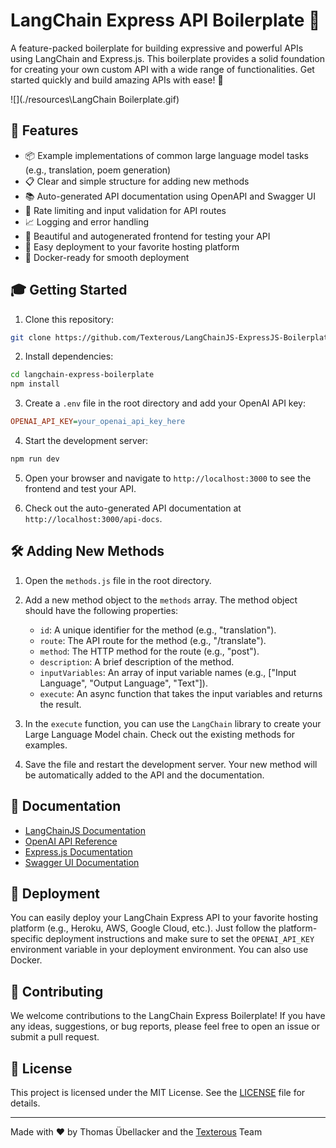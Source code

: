 # LangChain Express API Boilerplate 🚀

A feature-packed boilerplate for building expressive and powerful APIs using LangChain and Express.js. This boilerplate provides a solid foundation for creating your own custom API with a wide range of functionalities. Get started quickly and build amazing APIs with ease! 🎉

![](./resources\LangChain Boilerplate.gif)

## 🌈 Features

- 📦 Example implementations of common large language model tasks (e.g., translation, poem generation)
- 📋 Clear and simple structure for adding new methods
- 📚 Auto-generated API documentation using OpenAPI and Swagger UI
- 🚦 Rate limiting and input validation for API routes
- 📈 Logging and error handling
- 🎨 Beautiful and autogenerated frontend for testing your API
- 🚀 Easy deployment to your favorite hosting platform
- 🐳 Docker-ready for smooth deployment

## 🎓 Getting Started

1. Clone this repository:

```bash
git clone https://github.com/Texterous/LangChainJS-ExpressJS-Boilerplate.git
```

2. Install dependencies:

```bash
cd langchain-express-boilerplate
npm install
```

3. Create a `.env` file in the root directory and add your OpenAI API key:

```ini
OPENAI_API_KEY=your_openai_api_key_here
```

4. Start the development server:

```bash
npm run dev
```

5. Open your browser and navigate to `http://localhost:3000` to see the frontend and test your API.

6. Check out the auto-generated API documentation at `http://localhost:3000/api-docs`.

## 🛠 Adding New Methods

1. Open the `methods.js` file in the root directory.

2. Add a new method object to the `methods` array. The method object should have the following properties:

   - `id`: A unique identifier for the method (e.g., "translation").
   - `route`: The API route for the method (e.g., "/translate").
   - `method`: The HTTP method for the route (e.g., "post").
   - `description`: A brief description of the method.
   - `inputVariables`: An array of input variable names (e.g., ["Input Language", "Output Language", "Text"]).
   - `execute`: An async function that takes the input variables and returns the result.

3. In the `execute` function, you can use the `LangChain` library to create your Large Language Model chain. Check out the existing methods for examples.

4. Save the file and restart the development server. Your new method will be automatically added to the API and the documentation.

## 📖 Documentation

- [LangChainJS Documentation](https://js.langchain.com/docs/)
- [OpenAI API Reference](https://beta.openai.com/docs/api-reference/introduction)
- [Express.js Documentation](https://expressjs.com/)
- [Swagger UI Documentation](https://swagger.io/tools/swagger-ui/)

## 🚢 Deployment

You can easily deploy your LangChain Express API to your favorite hosting platform (e.g., Heroku, AWS, Google Cloud, etc.). Just follow the platform-specific deployment instructions and make sure to set the `OPENAI_API_KEY` environment variable in your deployment environment. You can also use Docker.

## 🤝 Contributing

We welcome contributions to the LangChain Express Boilerplate! If you have any ideas, suggestions, or bug reports, please feel free to open an issue or submit a pull request.

## 📃 License

This project is licensed under the MIT License. See the [LICENSE](./LICENSE) file for details.

---------------------------------------

Made with ❤️ by Thomas Übellacker and the [Texterous](https://texterous.com) Team
